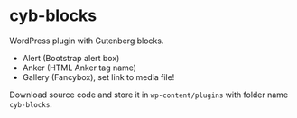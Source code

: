 # cyb-blocks

WordPress plugin with Gutenberg blocks.

* Alert (Bootstrap alert box)
* Anker (HTML Anker tag name)
* Gallery (Fancybox), set link to media file!

Download source code and store it in `wp-content/plugins` with folder name `cyb-blocks`.
